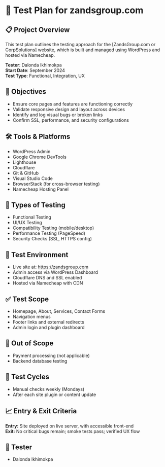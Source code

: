 # 🧪 Test Plan for zandsgroup.com

## 📋 Project Overview
This test plan outlines the testing approach for the [ZandsGroup.com or CorpSolutions] website, which is built and managed using WordPress and hosted via Namecheap.

**Tester**: Dalonda Ikhimokpa  
**Start Date**: September 2024  
**Test Type**: Functional, Integration, UX

## 🎯 Objectives
- Ensure core pages and features are functioning correctly
- Validate responsive design and layout across devices
- Identify and log visual bugs or broken links
- Confirm SSL, performance, and security configurations

## 🛠️ Tools & Platforms
- WordPress Admin
- Google Chrome DevTools
- Lighthouse
- Cloudflare
- Git & GitHub
- Visual Studio Code
- BrowserStack (for cross-browser testing)
- Namecheap Hosting Panel

## 🧪 Types of Testing
- Functional Testing
- UI/UX Testing
- Compatibility Testing (mobile/desktop)
- Performance Testing (PageSpeed)
- Security Checks (SSL, HTTPS config)

## 🔎 Test Environment
- Live site at: https://zandsgroup.com
- Admin access via WordPress Dashboard
- Cloudflare DNS and SSL enabled
- Hosted via Namecheap with CDN

## ✅ Test Scope
- Homepage, About, Services, Contact Forms
- Navigation menus
- Footer links and external redirects
- Admin login and plugin dashboard

## 🚫 Out of Scope
- Payment processing (not applicable)
- Backend database testing

## 🔁 Test Cycles
- Manual checks weekly (Mondays)
- After each site plugin or content update

## 📈 Entry & Exit Criteria
**Entry:** Site deployed on live server, with accessible front-end  
**Exit:** No critical bugs remain; smoke tests pass; verified UX flow

## 👤 Tester
- Dalonda Ikhimokpa
